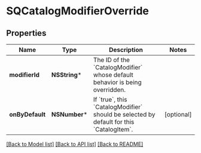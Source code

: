 # SQCatalogModifierOverride

## Properties
Name | Type | Description | Notes
------------ | ------------- | ------------- | -------------
**modifierId** | **NSString*** | The ID of the &#x60;CatalogModifier&#x60; whose default behavior is being overridden. | 
**onByDefault** | **NSNumber*** | If &#x60;true&#x60;, this &#x60;CatalogModifier&#x60; should be selected by default for this &#x60;CatalogItem&#x60;. | [optional] 

[[Back to Model list]](../README.md#documentation-for-models) [[Back to API list]](../README.md#documentation-for-api-endpoints) [[Back to README]](../README.md)


